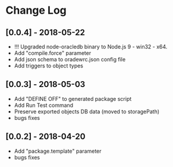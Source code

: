 # Change Log

## [0.0.4] - 2018-05-22

* !!! Upgraded node-oracledb binary to Node.js 9 - win32 - x64.
* Add "compile.force" parameter
* Add json schema to oradewrc.json config file
* Add triggers to object types

## [0.0.3] - 2018-05-03

* Add "DEFINE OFF" to generated package script
* Add Run Test command
* Preserve exported objects DB data (moved to storagePath)
* bugs fixes

## [0.0.2] - 2018-04-20

* Add "package.template" parameter
* bugs fixes
